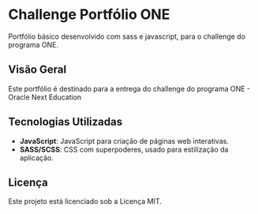 # Challenge Portfólio ONE
 Portfólio básico desenvolvido com sass e javascript, para o challenge do programa ONE.

## Visão Geral

Este portfólio é destinado para a entrega do challenge do programa ONE - Oracle Next Education

## Tecnologias Utilizadas

- **JavaScript**: JavaScript para criação de páginas web interativas.
- **SASS/SCSS**: CSS com superpoderes, usado para estilização da aplicação.

## Licença
Este projeto está licenciado sob a Licença MIT.